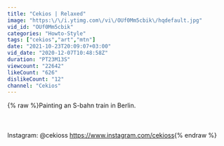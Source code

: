 ```yaml
---
title: "Cekios | Relaxed"
image: "https:\/\/i.ytimg.com\/vi\/OUf0Mm5cbik\/hqdefault.jpg"
vid_id: "OUf0Mm5cbik"
categories: "Howto-Style"
tags: ["cekios","art","mtn"]
date: "2021-10-23T20:09:07+03:00"
vid_date: "2020-12-07T10:48:58Z"
duration: "PT23M13S"
viewcount: "22642"
likeCount: "626"
dislikeCount: "12"
channel: "Cekios"
---
```

{% raw %}Painting an S-bahn train in Berlin.<br /><br /><br /><br />Instagram: @cekioss <a rel="nofollow" target="blank" href="https://www.instagram.com/cekioss">https://www.instagram.com/cekioss</a>{% endraw %}
